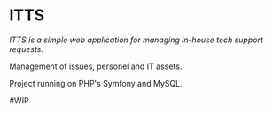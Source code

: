 # ITTS
_ITTS is a simple web application for managing in-house tech support requests._

Management of issues, personel and IT assets.

Project running on PHP's Symfony and MySQL.

#WIP
